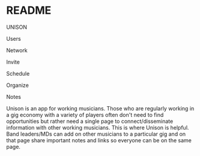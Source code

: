 # README

UNISON

Users

Network

Invite

Schedule

Organize

Notes



Unison is an app for working musicians. Those who are regularly working in a gig economy with a variety of players often don't need to find opportunities but rather need a single page to connect/disseminate information with other working musicians. This is where Unison is helpful. Band leaders/MDs can add on other musicians to a particular gig and on that page share important notes and links so everyone can be on the same page.
